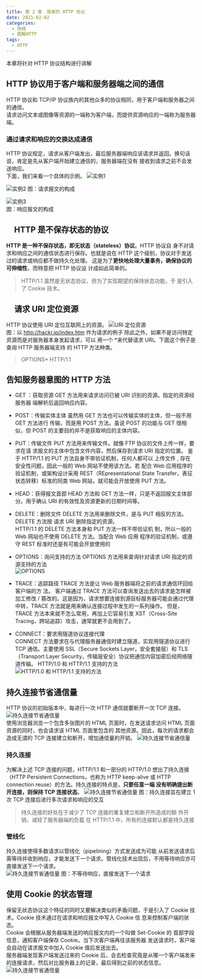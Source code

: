 ```yaml
---
title: 第 2 章　简单的 HTTP 协议
date: 2021-02-02
categories: 
  - 网络
  - 图解HTTP
tags: 
  - HTTP
---
```

本章将针对 HTTP 协议结构进行讲解

## HTTP 协议用于客户端和服务器端之间的通信

HTTP 协议和 TCP/IP 协议族内的其他众多的协议相同，用于客户端和服务器之间的通信。  
请求访问文本或图像等资源的一端称为客户端，而提供资源响应的一端称为服务器端。

### 通过请求和响应的交换达成通信

HTTP 协议规定，请求从客户端发出，最后服务器端响应该请求并返回。换句话说，肯定是先从客户端开始建立通信的，服务器端在没有 接收到请求之前不会发送响应。  
下面，我们来看一个具体的示例。
![实例1](assets/http2/http2-bg1.png)  

![实例2](assets/http2/http2-bg2.png)
图：请求报文的构成  

![实例3](assets/http2/http2-bg3.png)  
图：响应报文的构成  

## 　HTTP 是不保存状态的协议

**HTTP 是一种不保存状态，即无状态（stateless）协议**。HTTP 协议自 身不对请求和响应之间的通信状态进行保存。也就是说在 HTTP 这个级别，协议对于发送过的请求或响应都不做持久化处理。
这是为了**更快地处理大量事务，确保协议的可伸缩性**，而特意把 HTTP 协议设 计成如此简单的。
> HTTP/1.1 虽然是无状态协议，但为了实现期望的保持状态功能，于 是引入了 Cookie 技术。
>
## 　请求 URI 定位资源

HTTP 协议使用 URI 定位互联网上的资源。
![URI 定位资源](assets/http2/http2-bg4.png)  
图：以 <http://hackr.jp/index.htm> 作为请求的例子
除此之外，如果不是访问特定资源而是对服务器本身发起请求，可以 用一个 *来代替请求 URI。下面这个例子是查询 HTTP 服务器端支持 的 HTTP 方法种类。
> OPTIONS* HTTP/1.1

## 告知服务器意图的 HTTP 方法

- GET ：获取资源
GET 方法用来请求访问已被 URI 识别的资源。指定的资源经服务器 端解析后返回响应内容。
- POST：传输实体主体
虽然用 GET 方法也可以传输实体的主体，但一般不用 GET 方法进行 传输，而是用 POST 方法。虽说 POST 的功能与 GET 很相似，但 POST 的主要目的并不是获取响应的主体内容。
- PUT：传输文件
PUT 方法用来传输文件。就像 FTP 协议的文件上传一样，要求在请 求报文的主体中包含文件内容，然后保存到请求 URI 指定的位置。
鉴于 HTTP/1.1 的 PUT 方法自身不带验证机制，任何人都可以 上传文件 , 存在安全性问题，因此一般的 Web 网站不使用该方法。若 配合 Web 应用程序的验证机制，或架构设计采用 REST（REpresentational State Transfer，表征状态转移）标准的同类 Web 网站，就可能会开放使用 PUT 方法。
- HEAD：获得报文首部
HEAD 方法和 GET 方法一样，只是不返回报文主体部分。用于确认 URI 的有效性及资源更新的日期时间等。
- DELETE：删除文件
DELETE 方法用来删除文件，是与 PUT 相反的方法。DELETE 方法按 请求 URI 删除指定的资源。  
HTTP/1.1 的 DELETE 方法本身和 PUT 方法一样不带验证机 制，所以一般的 Web 网站也不使用 DELETE 方法。当配合 Web 应用 程序的验证机制，或遵守 REST 标准时还是有可能会开放使用的
- OPTIONS：询问支持的方法
OPTIONS 方法用来查询针对请求 URI 指定的资源支持的方法  
![OPTIONS](assets/http2/http2-bg6.png)
- TRACE：追踪路径
TRACE 方法是让 Web 服务器端将之前的请求通信环回给客户端的方 法。
客户端通过 TRACE 方法可以查询发送出去的请求是怎样被加工修改 / 篡改的。这是因为，请求想要连接到源目标服务器可能会通过代理 中转，TRACE 方法就是用来确认连接过程中发生的一系列操作。 但是，TRACE 方法本来就不怎么常用，再加上它容易引发 XST（Cross-Site Tracing，跨站追踪）攻击，通常就更不会用到了。

- CONNECT：要求用隧道协议连接代理  
CONNECT 方法要求在与代理服务器通信时建立隧道，实现用隧道协议进行 TCP 通信。主要使用 SSL（Secure Sockets Layer，安全套接层）和 TLS（Transport Layer Security，传输层安全）协议把通信内容加密后经网络隧道传输。
HTTP/1.0 和 HTTP/1.1 支持的方法
![HTTP/1.0 和 HTTP/1.1 支持的方法](assets/http2/http2-bg5.png)

## 持久连接节省通信量

HTTP 协议的初始版本中，每进行一次 HTTP 通信就要断开一次 TCP 连接。
![持久连接节省通信量](assets/http2/http2-bg7.png)  
使用浏览器浏览一个包含多张图片的 HTML 页面时，在发送请求访问 HTML 页面资源的同时，也会请求该 HTML 页面里包含的 其他资源。因此，每次的请求都会造成无谓的 TCP 连接建立和断开，增加通信量的开销。
![持久连接节省通信量](assets/http2/http2-bg8.png)  

### 持久连接

为解决上述 TCP 连接的问题，HTTP/1.1 和一部分的 HTTP/1.0 想出了持久连接（HTTP Persistent Connections，也称为 HTTP keep-alive 或 HTTP connection reuse）的方法。持久连接的特点是，**只要任意一端 没有明确提出断开连接，则保持 TCP 连接状态**。
![持久连接节省通信量](assets/http2/http2-bg9.png)
图：持久连接旨在建立 1 次 TCP 连接后进行多次请求和响应的交互
> 持久连接的好处在于减少了 TCP 连接的重复建立和断开所造成的额 外开销，减轻了服务器端的负载
> 在 HTTP/1.1 中，所有的连接默认都是持久连接

### 管线化

持久连接使得多数请求以管线化（pipelining）方式发送成为可能
从前发送请求后需等待并收到响应，才能发送下一个请求。管线化技术出现后，不用等待响应亦可直接发送下一个请求。  
![持久连接节省通信量](assets/http2/http2-bg10.png)
图：不等待响应，直接发送下一个请求

## 使用 Cookie 的状态管理

保留无状态协议这个特征的同时又要解决类似的矛盾问题，于是引入了 Cookie 技术。Cookie 技术通过在请求和响应报文中写入 Cookie 信 息来控制客户端的状态。  
Cookie 会根据从服务器端发送的响应报文内的一个叫做 Set-Cookie 的 首部字段信息，通知客户端保存 Cookie。当下次客户端再往该服务器 发送请求时，客户端会自动在请求报文中加入 Cookie 值后发送出去。  
服务器端发现客户端发送过来的 Cookie 后，会去检查究竟是从哪一个客户端发来的连接请求，然后对比服务器上的记录，最后得到之前的状态信息。
![持久连接节省通信量](assets/http2/http2-bg11.png)
